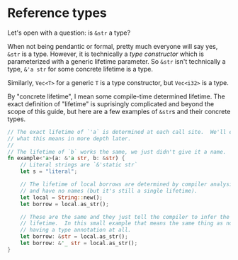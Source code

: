 # Reference types

Let's open with a question: is `&str` a type?

When not being pendantic or formal, pretty much everyone will say yes, `&str` is a type.
However, it is technically a *type constructor* which is parameterized with a generic
lifetime parameter.  So `&str` isn't technically a type, `&'a str` for some concrete
lifetime is a type.  

Similarly, `Vec<T>` for a generic `T` is a type constructor, but `Vec<i32>` is a type.

By "concrete lifetime", I mean some compile-time determined lifetime.  The exact
definition of "lifetime" is suprisingly complicated and beyond the scope of this
guide, but here are a few examples of `&str`s and their concrete types.

```rust
// The exact lifetime of `'a` is determined at each call site.  We'll explore
// what this means in more depth later.
//
// The lifetime of `b` works the same, we just didn't give it a name.
fn example<'a>(a: &'a str, b: &str) {
    // Literal strings are `&'static str`
    let s = "literal";

    // The lifetime of local borrows are determined by compiler analysis
    // and have no names (but it's still a single lifetime).
    let local = String::new();
    let borrow = local.as_str();

    // These are the same and they just tell the compiler to infer the
    // lifetime.  In this small example that means the same thing as not
    // having a type annotation at all.
    let borrow: &str = local.as_str();
    let borrow: &'_ str = local.as_str();
}
```

